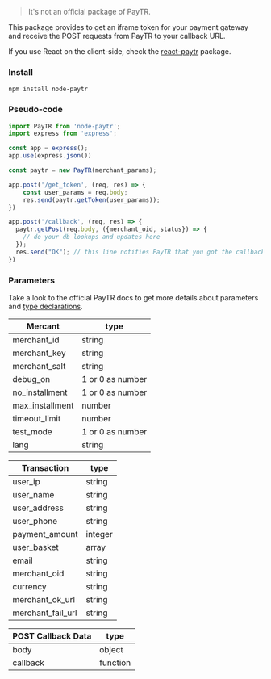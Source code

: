 > It's not an official package of PayTR.

This package provides to get an iframe token for your payment gateway and receive the POST requests from PayTR to your callback URL.

If you use React on the client-side, check the
[react-paytr](https://www.npmjs.com/package/react-paytr) package.

### Install

`npm install node-paytr`

### Pseudo-code

```javascript
import PayTR from 'node-paytr';
import express from 'express';

const app = express();
app.use(express.json())

const paytr = new PayTR(merchant_params);

app.post('/get_token', (req, res) => {
    const user_params = req.body;
    res.send(paytr.getToken(user_params));
})

app.post('/callback', (req, res) => {
  paytr.getPost(req.body, ({merchant_oid, status}) => {
    // do your db lookups and updates here
  });
  res.send("OK"); // this line notifies PayTR that you got the callback data
})
```

### Parameters

Take a look to the official PayTR docs to get more details about parameters and [type declarations](/dist/index.d.ts).

| Mercant | type
| --------          | -----------
| merchant_id       | string
| merchant_key      | string
| merchant_salt     | string
| debug_on          | 1 or 0 as number
| no_installment    | 1 or 0 as number
| max_installment   | number
| timeout_limit     | number
| test_mode         | 1 or 0 as number
| lang              | string

| Transaction | type
| --------       | -----------
| user_ip        | string
| user_name      | string
| user_address   | string
| user_phone     | string
| payment_amount | integer
| user_basket    | array
| email          | string
| merchant_oid   | string
| currency       | string
| merchant_ok_url   | string
| merchant_fail_url | string

| POST Callback Data | type
| --------       | -----------
| body           | object
| callback       | function
